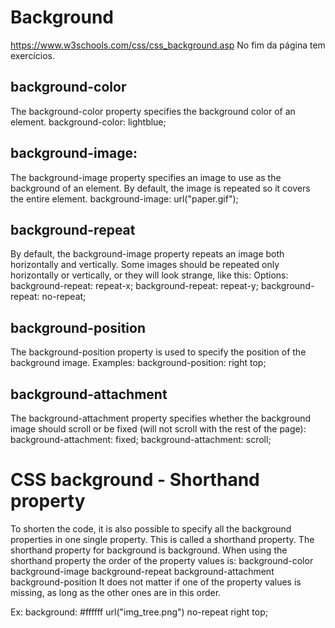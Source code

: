 # Background
https://www.w3schools.com/css/css_background.asp
No fim da página tem exercícios.


## background-color
The background-color property specifies the background color of an element.
background-color: lightblue;


## background-image:
The background-image property specifies an image to use as the background of an element.
By default, the image is repeated so it covers the entire element.
background-image: url("paper.gif");


## background-repeat
By default, the background-image property repeats an image both horizontally and vertically.
Some images should be repeated only horizontally or vertically, or they will look strange, like this:
Options:
background-repeat: repeat-x;
background-repeat: repeat-y;
background-repeat: no-repeat;


## background-position
The background-position property is used to specify the position of the background image.
Examples:
background-position: right top;


## background-attachment
The background-attachment property specifies whether the background image should scroll or be fixed (will not scroll with the rest of the page):
background-attachment: fixed;
background-attachment: scroll;

# CSS background - Shorthand property
To shorten the code, it is also possible to specify all the background properties in one single property. This is called a shorthand property.
The shorthand property for background is background.
When using the shorthand property the order of the property values is:
background-color
background-image
background-repeat
background-attachment
background-position
It does not matter if one of the property values is missing, as long as the other ones are in this order.

Ex:
background: #ffffff url("img_tree.png") no-repeat right top;

